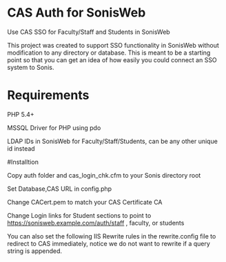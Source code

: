 # CAS Auth for SonisWeb
Use CAS SSO for Faculty/Staff and Students in SonisWeb

This project was created to support SSO functionality in SonisWeb without modification to any directory or database. This is meant to be a starting point so that you can get an idea of how easily you could connect an SSO system to Sonis.

# Requirements
PHP 5.4+

MSSQL Driver for PHP using pdo

LDAP IDs in SonisWeb for Faculty/Staff/Students, can be any other unique id instead

#Installtion

Copy auth folder and cas_login_chk.cfm to your Sonis directory root

Set Database,CAS URL in config.php

Change CACert.pem to match your CAS Certificate CA

Change Login links for Student sections to point to https://sonisweb.example.com/auth/staff , faculty, or students

You can also set the following IIS Rewrite rules in the rewrite.config file to redirect to CAS immediately, notice we do not want to rewrite if a query string is appended.